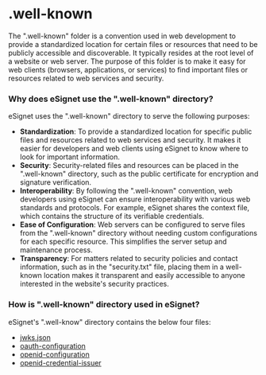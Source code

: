 # .well-known

The ".well-known" folder is a convention used in web development to provide a standardized location for certain files or resources that need to be publicly accessible and discoverable. It typically resides at the root level of a website or web server. The purpose of this folder is to make it easy for web clients (browsers, applications, or services) to find important files or resources related to web services and security.

### Why does eSignet use the ".well-known" directory?

eSignet uses the ".well-known" directory to serve the following purposes:

* **Standardization**: To provide a standardized location for specific public files and resources related to web services and security. It makes it easier for developers and web clients using eSignet to know where to look for important information.
* **Security**: Security-related files and resources can be placed in the ".well-known" directory, such as the public certificate for encryption and signature verification.
* **Interoperability**: By following the ".well-known" convention, web developers using eSignet can ensure interoperability with various web standards and protocols. For example, eSignet shares the context file, which contains the structure of its verifiable credentials.
* **Ease of Configuration**: Web servers can be configured to serve files from the ".well-known" directory without needing custom configurations for each specific resource. This simplifies the server setup and maintenance process.
* **Transparency**: For matters related to security policies and contact information, such as in the "security.txt" file, placing them in a well-known location makes it transparent and easily accessible to anyone interested in the website's security practices.

### How is ".well-known" directory used in eSignet?

eSignet's ".well-know" directory contains the below four files:

* [jwks.json](jwks.json.md)
* [oauth-configuration](oauth-configuration.md)
* [openid-configuration](openid-configuration.md)
* [openid-credential-issuer](openid-credential-issuer.md)

